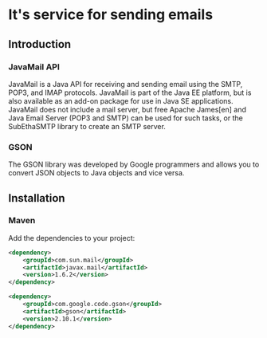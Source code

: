 # It's service for sending emails
## Introduction
### JavaMail API
JavaMail is a Java API for receiving and sending email using the SMTP, POP3, and IMAP protocols. JavaMail is part of the Java EE platform, but is also available as an add-on package for use in Java SE applications.
JavaMail does not include a mail server, but free Apache James[en] and Java Email Server (POP3 and SMTP) can be used for such tasks, or the SubEthaSMTP library to create an SMTP server.
### GSON
The GSON library was developed by Google programmers and allows you to convert JSON objects to Java objects and vice versa.
## Installation
### Maven
Add the dependencies to your project:
``` xml
<dependency>
    <groupId>com.sun.mail</groupId>
    <artifactId>javax.mail</artifactId>
    <version>1.6.2</version>
</dependency>

<dependency>
    <groupId>com.google.code.gson</groupId>
    <artifactId>gson</artifactId>
    <version>2.10.1</version>
</dependency>
```
